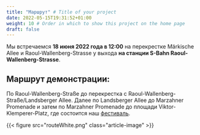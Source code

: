 ```yaml
---
title: "Маршрут" # Title of your project
date: 2022-05-15T19:31:52+01:00
weight: 10 # Order in which to show this project on the home page
draft: false
---
```

Мы встречаемся **18 июня 2022 года в 12:00** на перекрестке Märkische Allee и Raoul-Wallenberg-Strasse у выхода **на станции S-Bahn Raoul-Wallenberg-Strasse**.

## Маршрут демонстрации:

По Raoul-Wallenberg-Straße до перекрестка с Raoul-Wallenberg-Straße/Landsberger Allee. Далее по Landsberger Allee до Marzahner Promenade и затем по Marzahner Promenade до площади Viktor-Klemperer-Platz, где состоится наш [фестиваль](/strassenfest).

{{< figure src="routeWhite.png" class="article-image" >}}